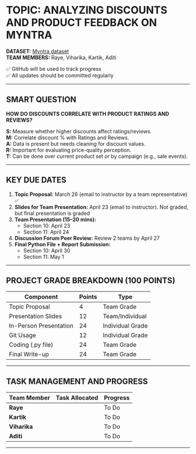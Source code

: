 # TOPIC: ANALYZING DISCOUNTS AND PRODUCT FEEDBACK ON MYNTRA  

 **DATASET:** [Myntra dataset](https://www.kaggle.com/datasets/manishmathias/myntra-fashion-dataset)  
**TEAM MEMBERS:** Raye, Viharika, Kartik, Aditi  

✅ GitHub will be used to track progress  
✅ All updates should be committed regularly  

---

## SMART QUESTION  
**HOW DO DISCOUNTS CORRELATE WITH PRODUCT RATINGS AND REVIEWS?**  

**S:** Measure whether higher discounts affect ratings/reviews.  
**M:** Correlate discount % with Ratings and Reviews.  
**A:** Data is present but needs cleaning for discount values.  
**R:** Important for evaluating price-quality perception.  
**T:** Can be done over current product set or by campaign (e.g., sale events).  

---

## KEY DUE DATES

1. **Topic Proposal:** March 26 (email to instructor by a team representative)  ✅ 
2. **Slides for Team Presentation:** April 23 (email to instructor). Not graded, but final presentation is graded  
3. **Team Presentation (15–20 mins):**  
   - Section 10: April 23  
   - Section 11: April 24  
4. **Discussion Forum Peer Review:** Review 2 teams by April 27  
5. **Final Python File + Report Submission:**  
   - Section 10: April 30  
   - Section 11: May 1  

---

## PROJECT GRADE BREAKDOWN (100 POINTS)

| Component             | Points | Type              |
|----------------------|--------|-------------------|
| Topic Proposal       | 4      | Team Grade        |
| Presentation Slides  | 12     | Team/Individual   |
| In-Person Presentation | 24   | Individual Grade  |
| Git Usage            | 12     | Individual Grade  |
| Coding (.py file)    | 24     | Team Grade        |
| Final Write-up       | 24     | Team Grade        |

---

## TASK MANAGEMENT AND PROGRESS

| Team Member | Task Allocated                                         | Progress |
|-------------|--------------------------------------------------------|----------|
| **Raye**     |                                                       | To Do    |
| **Kartik**   |                                                       | To Do    |
| **Viharika** |                                                       | To Do    |
| **Aditi**    |                                                       | To Do    |

---







